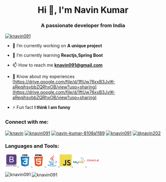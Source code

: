 <h1 align="center">Hi 👋, I'm Navin Kumar</h1>
<h3 align="center">A passionate developer from India</h3>

<p align="left"> <a href="https://twitter.com/knavin091" target="blank"><img src="https://img.shields.io/twitter/follow/knavin091?logo=twitter&style=for-the-badge" alt="knavin091" /></a> </p>

- 🔭 I’m currently working on **A unique project**

- 🌱 I’m currently learning **Reactjs,Spring Boot**

- 📫 How to reach me **knavin091@gmail.com**

- 📄 Know about my experiences [https://drive.google.com/file/d/1ftUw76xxB3JvIK-aReqjhsvbbZQRhxOB/view?usp=sharing](https://drive.google.com/file/d/1ftUw76xxB3JvIK-aReqjhsvbbZQRhxOB/view?usp=sharing)

- ⚡ Fun fact **I think I am funny**

<h3 align="left">Connect with me:</h3>
<p align="left">
<a href="https://codepen.io/knavin" target="blank"><img align="center" src="https://raw.githubusercontent.com/rahuldkjain/github-profile-readme-generator/master/src/images/icons/Social/codepen.svg" alt="knavin" height="30" width="40" /></a>
<a href="https://twitter.com/knavin091" target="blank"><img align="center" src="https://raw.githubusercontent.com/rahuldkjain/github-profile-readme-generator/master/src/images/icons/Social/twitter.svg" alt="knavin091" height="30" width="40" /></a>
<a href="https://linkedin.com/in/navin-kumar-8108a1189" target="blank"><img align="center" src="https://raw.githubusercontent.com/rahuldkjain/github-profile-readme-generator/master/src/images/icons/Social/linked-in-alt.svg" alt="navin-kumar-8108a1189" height="30" width="40" /></a>
<a href="https://www.hackerrank.com/knavin091" target="blank"><img align="center" src="https://raw.githubusercontent.com/rahuldkjain/github-profile-readme-generator/master/src/images/icons/Social/hackerrank.svg" alt="knavin091" height="30" width="40" /></a>
<a href="https://www.hackerearth.com/@navin202" target="blank"><img align="center" src="https://raw.githubusercontent.com/rahuldkjain/github-profile-readme-generator/master/src/images/icons/Social/hackerearth.svg" alt="@navin202" height="30" width="40" /></a>
</p>

<h3 align="left">Languages and Tools:</h3>
<p align="left"> <a href="https://getbootstrap.com" target="_blank"> <img src="https://raw.githubusercontent.com/devicons/devicon/master/icons/bootstrap/bootstrap-plain-wordmark.svg" alt="bootstrap" width="40" height="40"/> </a> <a href="https://www.w3schools.com/css/" target="_blank"> <img src="https://raw.githubusercontent.com/devicons/devicon/master/icons/css3/css3-original-wordmark.svg" alt="css3" width="40" height="40"/> </a> <a href="https://www.w3.org/html/" target="_blank"> <img src="https://raw.githubusercontent.com/devicons/devicon/master/icons/html5/html5-original-wordmark.svg" alt="html5" width="40" height="40"/> </a> <a href="https://www.java.com" target="_blank"> <img src="https://raw.githubusercontent.com/devicons/devicon/master/icons/java/java-original.svg" alt="java" width="40" height="40"/> </a> <a href="https://developer.mozilla.org/en-US/docs/Web/JavaScript" target="_blank"> <img src="https://raw.githubusercontent.com/devicons/devicon/master/icons/javascript/javascript-original.svg" alt="javascript" width="40" height="40"/> </a> <a href="https://www.mysql.com/" target="_blank"> <img src="https://raw.githubusercontent.com/devicons/devicon/master/icons/mysql/mysql-original-wordmark.svg" alt="mysql" width="40" height="40"/> </a> <a href="https://www.oracle.com/" target="_blank"> <img src="https://raw.githubusercontent.com/devicons/devicon/master/icons/oracle/oracle-original.svg" alt="oracle" width="40" height="40"/> </a> </p>

<p><img align="left" src="https://github-readme-stats.vercel.app/api/top-langs?username=knavin091&show_icons=true&locale=en&layout=compact" alt="knavin091" /></p>

<p>&nbsp;<img align="center" src="https://github-readme-stats.vercel.app/api?username=knavin091&show_icons=true&locale=en" alt="knavin091" /></p>
